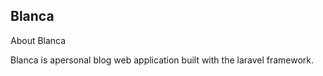 <p align="center"></p>


## Blanca
About Blanca

Blanca is apersonal blog web application built with the laravel framework.




